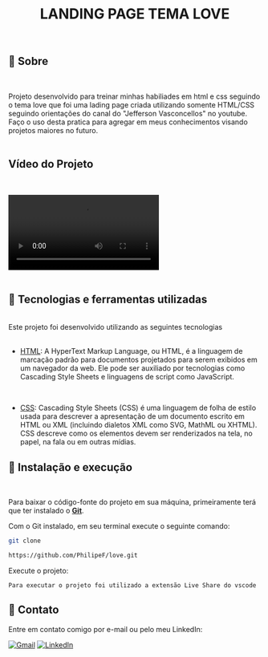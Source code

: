 <div align="center">
<h1> LANDING PAGE TEMA LOVE </h1>
</div>
<br>

## 📃 Sobre

<br>

Projeto desenvolvido para treinar minhas habiliades em html e css seguindo o tema love que foi uma lading page criada utilizando somente HTML/CSS seguindo orientações do canal do "Jefferson Vasconcellos" no   youtube. Faço o uso desta pratica para agregar em meus conhecimentos visando projetos maiores no futuro.
<br>
<br>

<h2> Vídeo do Projeto </h2>
<br>

<video src='video/videpagelove.mkv'></video>
<br>
<br>


## 🚀 Tecnologias e ferramentas utilizadas

<br>
Este projeto foi desenvolvido utilizando as seguintes tecnologias
<br>
<br>

- [HTML](https://en.wikipedia.org/wiki/HTML): A HyperText Markup Language, ou HTML, é a linguagem de marcação padrão para documentos projetados para serem exibidos em um navegador da web. Ele pode ser auxiliado por tecnologias como Cascading Style Sheets e linguagens de script como JavaScript.
<br>

- [CSS](https://developer.mozilla.org/en-US/docs/Web/CSS): Cascading Style Sheets (CSS) é uma linguagem de folha de estilo usada para descrever a apresentação de um documento escrito em HTML ou XML (incluindo dialetos XML como SVG, MathML ou XHTML). CSS descreve como os elementos devem ser renderizados na tela, no papel, na fala ou em outras mídias.

## 🔧 Instalação e execução

<br>

Para baixar o código-fonte do projeto em sua máquina, primeiramente terá que ter instalado o [**Git**](https://git-scm.com/).

Com o Git instalado, em seu terminal execute o seguinte comando:

```bash
git clone  

https://github.com/PhilipeF/love.git
```

Execute o projeto:

```
Para executar o projeto foi utilizado a extensão Live Share do vscode
```

## 📲 Contato

Entre em contato comigo por e-mail ou pelo meu LinkedIn:

<a href="mailto:philipsferreiraa@gmail.com"><img src="https://img.shields.io/badge/Gmail-D14836?style=for-the-badge&logo=gmail&logoColor=white" alt="Gmail"/></a>
<a href="https://www.linkedin.com/in/philipe-ferreira-60696388/"><img src="https://img.shields.io/badge/linkedin%20-%230077B5.svg?&style=for-the-badge&logo=linkedin&logoColor=white" alt="LinkedIn"/></a>
